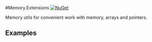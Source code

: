 #Memory.Extensions [![NuGet](https://img.shields.io/nuget/v/Yotic.Memory.Extensions.svg)](https://www.nuget.org/packages/Yotic.Memory.Extensions)

Memory utils for convenient work with memory, arrays and pointers.

<h2>Examples</h2>
